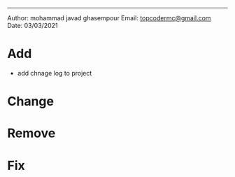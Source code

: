 
-----------------------------------------
Author: mohammad javad ghasempour
Email: topcodermc@gmail.com
Date: 03/03/2021

# Add

- add chnage log to project

# Change

# Remove

# Fix